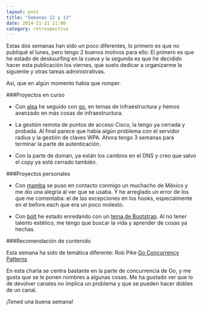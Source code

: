 ```yaml
---
layout: post
title: "Semanas 12 y 13"
date: 2014-11-21 11:00
category: retrospectiva
---
```


Estas dos semanas han sido un poco diferentes, lo primero es que no publiqué el
lunes, pero tengo 2 buenos motivos para ello: El primero es que he estado de
desksurfing en la cueva y la segunda es que he decidido hacer esta publicación
los viernes, que suelo dedicar a organizarme la siguiente y otras tareas
administrativas.

Así, que en algún momento había que romper.

###Proyectos en curso

* Con [alea](http://alea-soluciones.com) he seguido con
  [go](http://golang.org), en temas de infraestructura y hemos avanzado en más
  cosas de infraestructura.

* La gestión remota de puntos de acceso Cisco, la tengo ya cerrada y probada. Al
  final parece que había algún problema con el servidor radius y la gestión de
  claves WPA. Ahora tengo 3 semanas para terminar la parte de autenticación.

* Con la parte de doman, ya están los cambios en el DNS y creo que salvo el copy
  ya está cerrado también.

###Proyectos personales

* Con [mamba](http://github.com/nestorsalceda/mamba) se puso en contacto conmigo
  un muchacho de México y me dio una alegría al ver que se usaba. Y he arreglado
  un error de los que me comentaba: el de las excepciones en los hooks,
  especialmente en el before.each que era un poco molesto.

* Con [bolt](http://github.com/nestorsalceda/bolt) he estado enredando con un
  [tema de Bootstrap](http://almsaeedstudio.com/AdminLTE/index.html). Al no
  tener talento estético, me tengo que buscar la vida y aprender de cosas ya
  hechas.

###Recomendación de contenido

Esta semana ha sido de temática diferente: Rob Pike [Go Concurrency
Patterns](https://www.youtube.com/watch?v=f6kdp27TYZs)

En esta charla se centra bastante en la parte de concurrencia de Go, y me gusta
que se le ponen nombres a algunas cosas. Me ha gustado ver que lo de devolver
canales no implica un problema y que se pueden hacer dobles de un canal.

¡Tened una buena semana!
